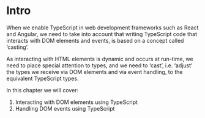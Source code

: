 # Intro

When we enable TypeScript in web development frameworks such as React and Angular, we need to take into account that writing TypeScript code that interacts with DOM elements and events, is based on a concept called ‘casting’.

As interacting with HTML elements is dynamic and occurs at run-time, we need to place special attention to types, and we need to ‘cast’, i.e. ‘adjust’ the types we receive via DOM elements and via event handling, to the equivalent TypeScript types.

In this chapter we will cover:
1. Interacting with DOM elements using TypeScript
1. Handling DOM events using TypeScript